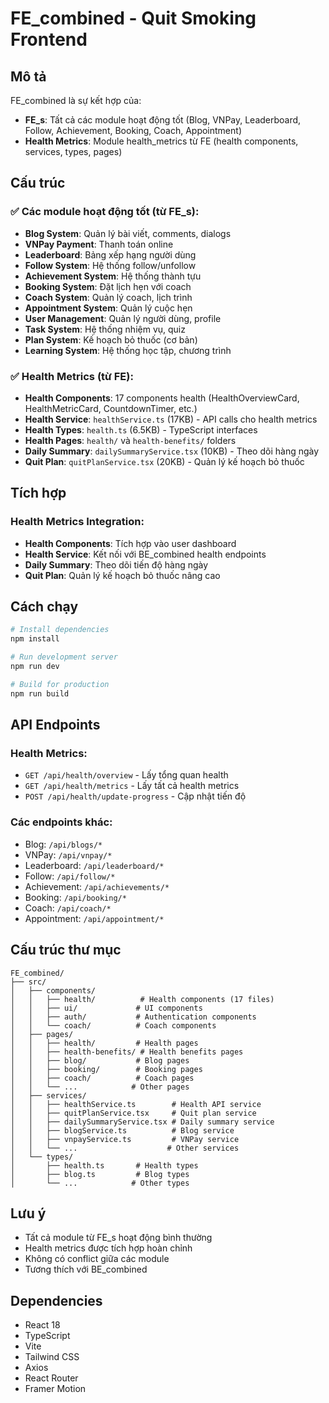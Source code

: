 # FE_combined - Quit Smoking Frontend

## Mô tả
FE_combined là sự kết hợp của:
- **FE_s**: Tất cả các module hoạt động tốt (Blog, VNPay, Leaderboard, Follow, Achievement, Booking, Coach, Appointment)
- **Health Metrics**: Module health_metrics từ FE (health components, services, types, pages)

## Cấu trúc

### ✅ Các module hoạt động tốt (từ FE_s):
- **Blog System**: Quản lý bài viết, comments, dialogs
- **VNPay Payment**: Thanh toán online
- **Leaderboard**: Bảng xếp hạng người dùng
- **Follow System**: Hệ thống follow/unfollow
- **Achievement System**: Hệ thống thành tựu
- **Booking System**: Đặt lịch hẹn với coach
- **Coach System**: Quản lý coach, lịch trình
- **Appointment System**: Quản lý cuộc hẹn
- **User Management**: Quản lý người dùng, profile
- **Task System**: Hệ thống nhiệm vụ, quiz
- **Plan System**: Kế hoạch bỏ thuốc (cơ bản)
- **Learning System**: Hệ thống học tập, chương trình

### ✅ Health Metrics (từ FE):
- **Health Components**: 17 components health (HealthOverviewCard, HealthMetricCard, CountdownTimer, etc.)
- **Health Service**: `healthService.ts` (17KB) - API calls cho health metrics
- **Health Types**: `health.ts` (6.5KB) - TypeScript interfaces
- **Health Pages**: `health/` và `health-benefits/` folders
- **Daily Summary**: `dailySummaryService.tsx` (10KB) - Theo dõi hàng ngày
- **Quit Plan**: `quitPlanService.tsx` (20KB) - Quản lý kế hoạch bỏ thuốc

## Tích hợp

### Health Metrics Integration:
- **Health Components**: Tích hợp vào user dashboard
- **Health Service**: Kết nối với BE_combined health endpoints
- **Daily Summary**: Theo dõi tiến độ hàng ngày
- **Quit Plan**: Quản lý kế hoạch bỏ thuốc nâng cao

## Cách chạy

```bash
# Install dependencies
npm install

# Run development server
npm run dev

# Build for production
npm run build
```

## API Endpoints

### Health Metrics:
- `GET /api/health/overview` - Lấy tổng quan health
- `GET /api/health/metrics` - Lấy tất cả health metrics
- `POST /api/health/update-progress` - Cập nhật tiến độ

### Các endpoints khác:
- Blog: `/api/blogs/*`
- VNPay: `/api/vnpay/*`
- Leaderboard: `/api/leaderboard/*`
- Follow: `/api/follow/*`
- Achievement: `/api/achievements/*`
- Booking: `/api/booking/*`
- Coach: `/api/coach/*`
- Appointment: `/api/appointment/*`

## Cấu trúc thư mục

```
FE_combined/
├── src/
│   ├── components/
│   │   ├── health/          # Health components (17 files)
│   │   ├── ui/             # UI components
│   │   ├── auth/           # Authentication components
│   │   └── coach/          # Coach components
│   ├── pages/
│   │   ├── health/         # Health pages
│   │   ├── health-benefits/ # Health benefits pages
│   │   ├── blog/           # Blog pages
│   │   ├── booking/        # Booking pages
│   │   ├── coach/          # Coach pages
│   │   └── ...            # Other pages
│   ├── services/
│   │   ├── healthService.ts        # Health API service
│   │   ├── quitPlanService.tsx     # Quit plan service
│   │   ├── dailySummaryService.tsx # Daily summary service
│   │   ├── blogService.ts          # Blog service
│   │   ├── vnpayService.ts         # VNPay service
│   │   └── ...                    # Other services
│   └── types/
│       ├── health.ts       # Health types
│       ├── blog.ts         # Blog types
│       └── ...            # Other types
```

## Lưu ý
- Tất cả module từ FE_s hoạt động bình thường
- Health metrics được tích hợp hoàn chỉnh
- Không có conflict giữa các module
- Tương thích với BE_combined

## Dependencies
- React 18
- TypeScript
- Vite
- Tailwind CSS
- Axios
- React Router
- Framer Motion
